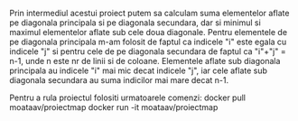 Prin intermediul acestui proiect putem sa calculam suma elementelor aflate pe diagonala principala si pe diagonala secundara,
dar si minimul si maximul elementelor aflate sub cele doua diagonale.
Pentru elementele de pe diagonala principala m-am folosit de faptul ca indicele "i" este egala cu indicele "j" si
pentru cele de pe diagonala secundara de faptul ca "i"+"j" = n-1, unde n este nr de linii si de coloane.
Elementele aflate sub diagonala principala au indicele "i" mai mic decat indicele "j", iar cele aflate sub
diagonala secundara au suma indicilor mai mare decat n-1.

Pentru a rula proiectul folositi urmatoarele comenzi:
docker pull moataav/proiectmap
docker run -it moataav/proiectmap